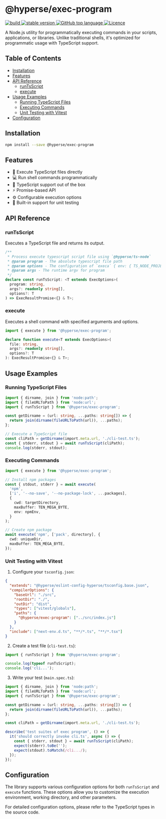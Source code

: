 # @hyperse/exec-program

<p align="left">
  <a aria-label="Build" href="https://github.com/hyperse-io/exec-program/actions?query=workflow%3ACI">
    <img alt="build" src="https://img.shields.io/github/actions/workflow/status/hyperse-io/exec-program/ci-integrity.yml?branch=main&label=ci&logo=github&style=flat-quare&labelColor=000000" />
  </a>
  <a aria-label="stable version" href="https://www.npmjs.com/package/@hyperse/exec-program">
    <img alt="stable version" src="https://img.shields.io/npm/v/%40hyperse%2Fexec-program?branch=main&label=version&logo=npm&style=flat-quare&labelColor=000000" />
  </a>
  <a aria-label="Top language" href="https://github.com/hyperse-io/exec-program/search?l=typescript">
    <img alt="GitHub top language" src="https://img.shields.io/github/languages/top/hyperse-io/exec-program?style=flat-square&labelColor=000&color=blue">
  </a>
  <a aria-label="Licence" href="https://github.com/hyperse-io/exec-program/blob/main/LICENSE">
    <img alt="Licence" src="https://img.shields.io/github/license/hyperse-io/ts-node-paths?style=flat-quare&labelColor=000000" />
  </a>
</p>

A Node.js utility for programmatically executing commands in your scripts, applications, or libraries. Unlike traditional shells, it's optimized for programmatic usage with TypeScript support.

## Table of Contents

- [Installation](#installation)
- [Features](#features)
- [API Reference](#api-reference)
  - [runTsScript](#runtsscript)
  - [execute](#execute)
- [Usage Examples](#usage-examples)
  - [Running TypeScript Files](#running-typescript-files)
  - [Executing Commands](#executing-commands)
  - [Unit Testing with Vitest](#unit-testing-with-vitest)
- [Configuration](#configuration)

## Installation

```bash
npm install --save @hyperse/exec-program
```

## Features

- 🚀 Execute TypeScript files directly
- 💻 Run shell commands programmatically
- 📘 TypeScript support out of the box
- ⚡ Promise-based API
- ⚙️ Configurable execution options
- 🧪 Built-in support for unit testing

## API Reference

### runTsScript

Executes a TypeScript file and returns its output.

```typescript
/**
 * Process execute typescript script file using `@hyperse/ts-node`
 * @param program - The absolute typescript file path
 * @param options - The configuration of `execa` { env: { TS_NODE_PROJECT: tsconfig } }
 * @param args - The runtime argv for program
 */
declare const runTsScript: <T extends ExecOptions>(
  program: string,
  args?: readonly string[],
  options?: T
) => ExecResultPromise<{} & T>;
```

### execute

Executes a shell command with specified arguments and options.

```typescript
import { execute } from '@hyperse/exec-program';

declare function execute<T extends ExecOptions>(
  file: string,
  args?: readonly string[],
  options?: T
): ExecResultPromise<{} & T>;
```

## Usage Examples

### Running TypeScript Files

```typescript
import { dirname, join } from 'node:path';
import { fileURLToPath } from 'node:url';
import { runTsScript } from '@hyperse/exec-program';

const getDirname = (url: string, ...paths: string[]) => {
  return join(dirname(fileURLToPath(url)), ...paths);
};

// Execute a TypeScript file
const cliPath = getDirname(import.meta.url, './cli-test.ts');
const { stderr, stdout } = await runTsScript(cliPath);
console.log(stderr, stdout);
```

### Executing Commands

```typescript
import { execute } from '@hyperse/exec-program';

// Install npm packages
const { stdout, stderr } = await execute(
  'npm',
  ['i', '--no-save', '--no-package-lock', ...packages],
  {
    cwd: targetDirectory,
    maxBuffer: TEN_MEGA_BYTE,
    env: npmEnv,
  }
);

// Create npm package
await execute('npm', ['pack', directory], {
  cwd: uniqueDir,
  maxBuffer: TEN_MEGA_BYTE,
});
```

### Unit Testing with Vitest

1. Configure your `tsconfig.json`:

```json
{
  "extends": "@hyperse/eslint-config-hyperse/tsconfig.base.json",
  "compilerOptions": {
    "baseUrl": "./src",
    "rootDir": "./",
    "outDir": "dist",
    "types": ["vitest/globals"],
    "paths": {
      "@hyperse/exec-program": ["../src/index.js"]
    }
  },
  "include": ["next-env.d.ts", "**/*.ts", "**/*.tsx"]
}
```

2. Create a test file (`cli-test.ts`):

```typescript
import { runTsScript } from '@hyperse/exec-program';

console.log(typeof runTsScript);
console.log('cli...');
```

3. Write your test (`main.spec.ts`):

```typescript
import { dirname, join } from 'node:path';
import { fileURLToPath } from 'node:url';
import { runTsScript } from '@hyperse/exec-program';

const getDirname = (url: string, ...paths: string[]) => {
  return join(dirname(fileURLToPath(url)), ...paths);
};

const cliPath = getDirname(import.meta.url, './cli-test.ts');

describe('test suites of exec program', () => {
  it('should correctly invoke cli.ts', async () => {
    const { stderr, stdout } = await runTsScript(cliPath);
    expect(stderr).toBe('');
    expect(stdout).toMatch(/cli.../);
  });
});
```

## Configuration

The library supports various configuration options for both `runTsScript` and `execute` functions. These options allow you to customize the execution environment, working directory, and other parameters.

For detailed configuration options, please refer to the TypeScript types in the source code.
